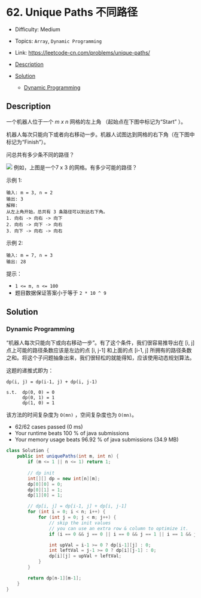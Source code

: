 <!-- omit in toc -->
# 62. Unique Paths 不同路径

- Difficulty: Medium
- Topics: `Array`, `Dynamic Programming`
- Link: https://leetcode-cn.com/problems/unique-paths/

- [Description](#description)
- [Solution](#solution)
  - [Dynamic Programming](#dynamic-programming)

## Description

一个机器人位于一个 *m x n* 网格的左上角 （起始点在下图中标记为“Start” ）。

机器人每次只能向下或者向右移动一步。机器人试图达到网格的右下角（在下图中标记为“Finish”）。

问总共有多少条不同的路径？

![](https://assets.leetcode.com/uploads/2018/10/22/robot_maze.png)
例如，上图是一个7 x 3 的网格。有多少可能的路径？

示例 1:
```
输入: m = 3, n = 2
输出: 3
解释:
从左上角开始，总共有 3 条路径可以到达右下角。
1. 向右 -> 向右 -> 向下
2. 向右 -> 向下 -> 向右
3. 向下 -> 向右 -> 向右
```
示例 2:
```
输入: m = 7, n = 3
输出: 28
```

提示：
- `1 <= m, n <= 100`
- 题目数据保证答案小于等于 `2 * 10 ^ 9`

## Solution

### Dynamic Programming

“机器人每次只能向下或向右移动一步”。有了这个条件，我们很容易推导出在 [i, j] 点上可能的路径条数应该是左边的点 [i, j-1] 和上面的点 [i-1, j] 所拥有的路径条数之和。将这个子问题抽象出来，我们很轻松的就能得知，应该使用动态规划算法。

这题的递推式即为：
```
dp(i, j) = dp(i-1, j) + dp(i, j-1)

s.t.  dp(0, 0) = 0
      dp(0, 1) = 1
      dp(1, 0) = 1
```

该方法的时间复杂度为 `O(mn)` ，空间复杂度也为 `O(mn)`。

- 62/62 cases passed (0 ms)
- Your runtime beats 100 % of java submissions
- Your memory usage beats 96.92 % of java submissions (34.9 MB)

```java
class Solution {
    public int uniquePaths(int m, int n) {
        if (m <= 1 || n <= 1) return 1;
        
        // dp init
        int[][] dp = new int[n][m];
        dp[0][0] = 0;
        dp[0][1] = 1;
        dp[1][0] = 1;

        // dp[i, j] = dp[i-1, j] + dp[i, j-1]
        for (int i = 0; i < n; i++) {
            for (int j = 0; j < m; j++) {
                // skip the init values
                // you can use an extra row & column to optimize it.
                if (i == 0 && j == 0 || i == 0 && j == 1 || i == 1 && j == 0) continue;

                int upVal = i-1 >= 0 ? dp[i-1][j] : 0;
                int leftVal = j-1 >= 0 ? dp[i][j-1] : 0;
                dp[i][j] = upVal + leftVal;
            }
        }

        return dp[n-1][m-1];
    }
}
```
